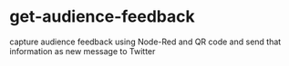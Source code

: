# get-audience-feedback
capture audience feedback using Node-Red and QR code and send that information as new message to Twitter

